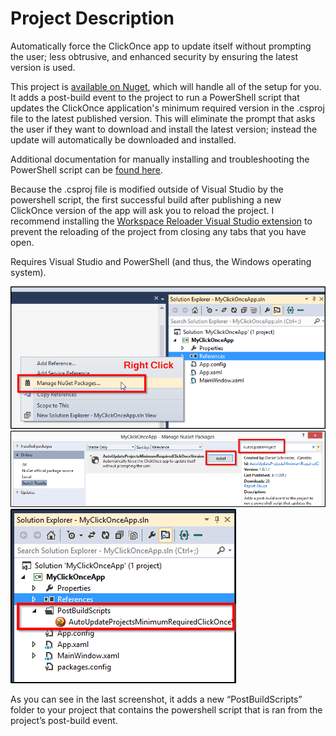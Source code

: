 # Project Description

Automatically force the ClickOnce app to update itself without prompting the user; less obtrusive, and enhanced security by ensuring the latest version is used.

This project is [available on Nuget](https://nuget.org/packages/AutoUpdateProjectsMinimumRequiredClickOnceVersion), which will handle all of the setup for you.  It adds a post-build event to the project to run a PowerShell script that updates the ClickOnce application's minimum required version in the .csproj file to the latest published version. This will eliminate the prompt that asks the user if they want to download and install the latest version; instead the update will automatically be downloaded and installed.

Additional documentation for manually installing and troubleshooting the PowerShell script can be [found here](docs/InstallingAndTroubleshooting.md).

Because the .csproj file is modified outside of Visual Studio by the powershell script, the first successful build after publishing a new ClickOnce version of the app will ask you to reload the project. I recommend installing the [Workspace Reloader Visual Studio extension](http://visualstudiogallery.msdn.microsoft.com/6705affd-ca37-4445-9693-f3d680c92f38) to prevent the reloading of the project from closing any tabs that you have open.

Requires Visual Studio and PowerShell (and thus, the Windows operating system).

![](docs/Images/NavigateToManageNugetPackages.png)
![](docs/Images/InstallPackageWindow.png)
![](docs/Images/FileAddedToProject.png)

As you can see in the last screenshot, it adds a new “PostBuildScripts” folder to your project that contains the powershell script that is ran from the project’s post-build event.
